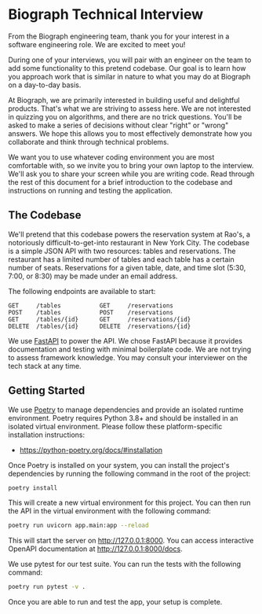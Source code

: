 # Biograph Technical Interview

From the Biograph engineering team, thank you for your interest in a software 
engineering role. We are excited to meet you!

During one of your interviews, you will pair with an engineer on the team to add some
functionality to this pretend codebase. Our goal is to learn how you approach work 
that is similar in nature to what you may do at Biograph on a day-to-day basis.

At Biograph, we are primarily interested in building useful and delightful products.
That's what we are striving to assess here. We are not interested in quizzing you on
algorithms, and there are no trick questions. You'll be asked to make a series of
decisions without clear "right" or "wrong" answers. We hope this allows you to most 
effectively demonstrate how you collaborate and think through technical problems.

We want you to use whatever coding environment you are most comfortable with, so we
invite you to bring your own laptop to the interview. We'll ask you to share your
screen while you are writing code. Read through the rest of this document for a brief
introduction to the codebase and instructions on running and testing the application.

## The Codebase

We'll pretend that this codebase powers the reservation system at Rao's, a notoriously
difficult-to-get-into restaurant in New York City. The codebase is a simple JSON API 
with two resources: tables and reservations. The restaurant has a limited number of 
tables and each table has a certain number of seats. Reservations for a given table,
date, and time slot (5:30, 7:00, or 8:30) may be made under an email address. 

The following endpoints are available to start:

```plaintext
GET     /tables           GET     /reservations
POST    /tables           POST    /reservations
GET     /tables/{id}      GET     /reservations/{id}
DELETE  /tables/{id}      DELETE  /reservations/{id}
```

We use [FastAPI](https://fastapi.tiangolo.com/) to power the API. We chose FastAPI
because it provides documentation and testing with minimal boilerplate code. We are
not trying to assess framework knowledge. You may consult your interviewer on the 
tech stack at any time.

## Getting Started

We use [Poetry](https://python-poetry.org/) to manage dependencies and provide an
isolated runtime environment. Poetry requires Python 3.8+ and should be installed in 
an isolated virtual environment. Please follow these platform-specific installation
instructions:

 - https://python-poetry.org/docs/#installation

Once Poetry is installed on your system, you can install the project's dependencies 
by running the following command in the root of the project:

```bash
poetry install
```

This will create a new virtual environment for this project. You can then run the API
in the virtual environment with the following command:

```bash
poetry run uvicorn app.main:app --reload
```

This will start the server on http://127.0.0.1:8000. You can access interactive
OpenAPI documentation at http://127.0.0.1:8000/docs.

We use pytest for our test suite. You can run the tests with the following command:

```bash
poetry run pytest -v .
```

Once you are able to run and test the app, your setup is complete.